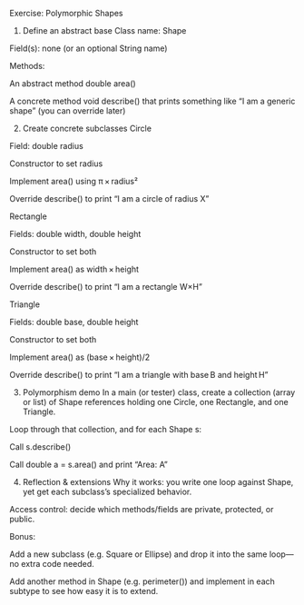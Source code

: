 Exercise: Polymorphic Shapes

1. Define an abstract base
   Class name: Shape

Field(s): none (or an optional String name)

Methods:

An abstract method double area()

A concrete method void describe() that prints something like “I am a generic shape” (you can override later)

2. Create concrete subclasses
   Circle

Field: double radius

Constructor to set radius

Implement area() using π × radius²

Override describe() to print “I am a circle of radius X”

Rectangle

Fields: double width, double height

Constructor to set both

Implement area() as width × height

Override describe() to print “I am a rectangle W×H”

Triangle

Fields: double base, double height

Constructor to set both

Implement area() as (base × height)/2

Override describe() to print “I am a triangle with base B and height H”

3. Polymorphism demo
   In a main (or tester) class, create a collection (array or list) of Shape references holding one Circle, one Rectangle, and one Triangle.

Loop through that collection, and for each Shape s:

Call s.describe()

Call double a = s.area() and print “Area: A”

4. Reflection & extensions
   Why it works: you write one loop against Shape, yet get each subclass’s specialized behavior.

Access control: decide which methods/fields are private, protected, or public.

Bonus:

Add a new subclass (e.g. Square or Ellipse) and drop it into the same loop—no extra code needed.

Add another method in Shape (e.g. perimeter()) and implement in each subtype to see how easy it is to extend.
